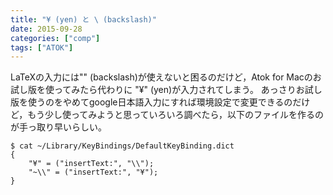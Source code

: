 ```yaml
---
title: "¥ (yen) と \ (backslash)"
date: 2015-09-28
categories: ["comp"]
tags: ["ATOK"]
---
```


LaTeXの入力には"\" (backslash)が使えないと困るのだけど，Atok for Macのお試し版を使ってみたら代わりに "¥" (yen)が入力されてしまう。
あっさりお試し版を使うのをやめてgoogle日本語入力にすれば環境設定で変更できるのだけど，もう少し使ってみようと思っていろいろ調べたら，以下のファイルを作るのが手っ取り早いらしい。
<!--more-->

```
$ cat ~/Library/KeyBindings/DefaultKeyBinding.dict
{
    "¥" = ("insertText:", "\\");
    "~\\" = ("insertText:", "¥");
}
```
